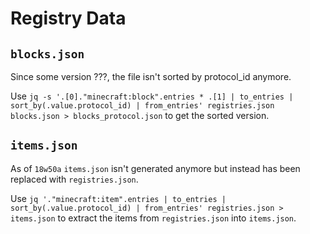 # Registry Data

## `blocks.json`

Since some version ???, the file isn't sorted by protocol_id anymore.

Use `jq -s '.[0]."minecraft:block".entries * .[1] | to_entries | sort_by(.value.protocol_id) | from_entries' registries.json blocks.json > blocks_protocol.json` to get the sorted version.

## `items.json`

As of `18w50a` `items.json` isn't generated anymore but instead has been replaced with `registries.json`.

Use `jq '."minecraft:item".entries | to_entries | sort_by(.value.protocol_id) | from_entries' registries.json > items.json` to extract the items from `registries.json` into `items.json`.
